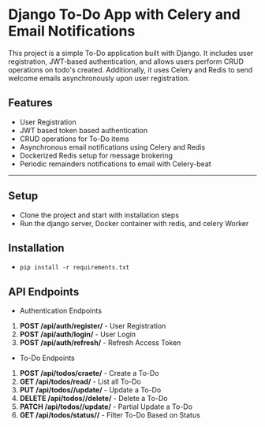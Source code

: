 # Django To-Do App with Celery and Email Notifications

This project is a simple To-Do application built with Django. It includes user registration, JWT-based authentication, and allows users perform CRUD operations on todo's created. Additionally, it uses Celery and Redis to send welcome emails asynchronously upon user registration.

## Features

- User Registration
- JWT based token based authentication
- CRUD operations for To-Do items
- Asynchronous email notifications using Celery and Redis
- Dockerized Redis setup for message brokering
- Periodic remainders notifications to email with Celery-beat
---

## Setup

- Clone the project and start with installation steps
- Run the django server, Docker container with redis, and celery Worker

## Installation

- ```pip install -r requirements.txt```

## API Endpoints
- Authentication Endpoints
1. **POST /api/auth/register/** - User Registration
2. **POST /api/auth/login/** - User Login
3. **POST /api/auth/refresh/** - Refresh Access Token
- To-Do Endpoints
1. **POST /api/todos/craete/** - Create a To-Do
2. **GET /api/todos/read/** -  List all To-Do
3. **PUT /api/todos/<id>/update/** - Update a To-Do
4. **DELETE /api/todos/<id>/delete/** - Delete a To-Do
5. **PATCH /api/todos/<id>/update/** - Partial Update a To-Do
6. **GET /api/todos/status/<status>/** - Filter To-Do Based on Status


